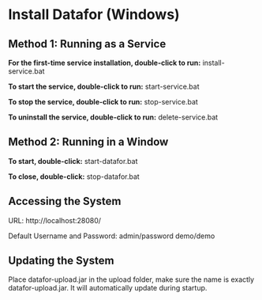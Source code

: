 # Install Datafor (Windows)

## Method 1: Running as a Service

**For the first-time service installation, double-click to run:**
install-service.bat

**To start the service, double-click to run:**
start-service.bat

**To stop the service, double-click to run:**
stop-service.bat

**To uninstall the service, double-click to run:**
delete-service.bat

## Method 2: Running in a Window

**To start, double-click:**
start-datafor.bat

**To close, double-click:**
stop-datafor.bat

## Accessing the System

URL: http://localhost:28080/

Default Username and Password:
admin/password
demo/demo

## Updating the System

Place datafor-upload.jar in the upload folder, make sure the name is exactly datafor-upload.jar. It will automatically update during startup.